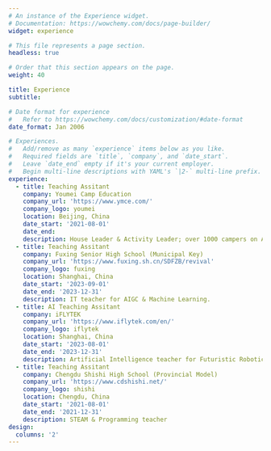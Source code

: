 ```yaml
---
# An instance of the Experience widget.
# Documentation: https://wowchemy.com/docs/page-builder/
widget: experience

# This file represents a page section.
headless: true

# Order that this section appears on the page.
weight: 40

title: Experience
subtitle:

# Date format for experience
#   Refer to https://wowchemy.com/docs/customization/#date-format
date_format: Jan 2006

# Experiences.
#   Add/remove as many `experience` items below as you like.
#   Required fields are `title`, `company`, and `date_start`.
#   Leave `date_end` empty if it's your current employer.
#   Begin multi-line descriptions with YAML's `|2-` multi-line prefix.
experience:
  - title: Teaching Assitant
    company: Youmei Camp Education
    company_url: 'https://www.ymce.com/'
    company_logo: youmei
    location: Beijing, China
    date_start: '2021-08-01'
    date_end: 
    description: House Leader & Activity Leader; over 1000 campers on Art & STEM class.
  - title: Teaching Assitant
    company: Fuxing Senior High School (Municipal Key)
    company_url: 'https://www.fuxing.sh.cn/SDFZB/revival'
    company_logo: fuxing
    location: Shanghai, China
    date_start: '2023-09-01'
    date_end: '2023-12-31'
    description: IT teacher for AIGC & Machine Learning.
  - title: AI Teaching Assitant
    company: iFLYTEK
    company_url: 'https://www.iflytek.com/en/'
    company_logo: iflytek
    location: Shanghai, China
    date_start: '2023-08-01'
    date_end: '2023-12-31'
    description: Artificial Intelligence teacher for Futuristic Robotics, AI and graphical programming.
  - title: Teaching Assitant
    company: Chengdu Shishi High School (Provincial Model)
    company_url: 'https://www.cdshishi.net/'
    company_logo: shishi
    location: Chengdu, China
    date_start: '2021-08-01'
    date_end: '2021-12-31'
    description: STEAM & Programming teacher
design:
  columns: '2'
---
```

